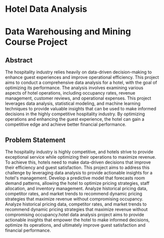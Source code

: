 # Hotel Data Analysis
# Data Warehousing and Mining Course Project
## Abstract 
The hospitality industry relies heavily on data-driven decision-making to enhance guest experiences and improve operational efficiency. This project aims to conduct a comprehensive data analysis for a hotel, with the goal of optimizing its performance. The analysis involves examining various aspects of hotel operations, including occupancy rates, revenue management, customer reviews, and operational expenses. This project leverages data analysis, statistical modeling, and machine learning techniques to provide valuable insights that can be used to make informed decisions in the highly competitive hospitality industry. By optimizing operations and enhancing the guest experience, the hotel can gain a competitive edge and achieve better financial performance.
## Problem Statement 
The hospitality industry is highly competitive, and hotels strive to provide exceptional service while optimizing their operations to maximize revenue. To achieve this, hotels need to make data-driven decisions that improve their efficiency and guest satisfaction. This project aims to address this challenge by leveraging data analysis to provide actionable insights for a hotel's management. Develop a predictive model that forecasts room demand patterns, allowing the hotel to optimize pricing strategies, staff allocation, and inventory management. Analyze historical pricing data, competitor rates, and market trends to recommend dynamic pricing strategies that maximize revenue without compromising occupancy. Analyze historical pricing data, competitor rates, and market trends to recommend dynamic pricing strategies that maximize revenue without compromising occupancy.hotel data analysis project aims to provide actionable insights that empower the hotel to make informed decisions, optimize its operations, and ultimately improve guest satisfaction and financial performance.
